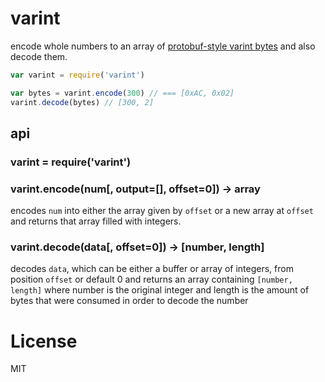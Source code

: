 # varint

encode whole numbers to an array of [protobuf-style varint bytes](https://developers.google.com/protocol-buffers/docs/encoding#varints) and also decode them.

```javascript
var varint = require('varint')

var bytes = varint.encode(300) // === [0xAC, 0x02]
varint.decode(bytes) // [300, 2]
```

## api

### varint = require('varint')

### varint.encode(num[, output=[], offset=0]) -> array

encodes `num` into either the array given by `offset` or a new array at `offset`
and returns that array filled with integers.

### varint.decode(data[, offset=0]) -> [number, length]

decodes `data`, which can be either a buffer or array of integers, from position `offset` or default 0 and returns an array containing `[number, length]` where number is the original integer and length is the amount of bytes that were consumed in order to decode the number

# License

MIT
